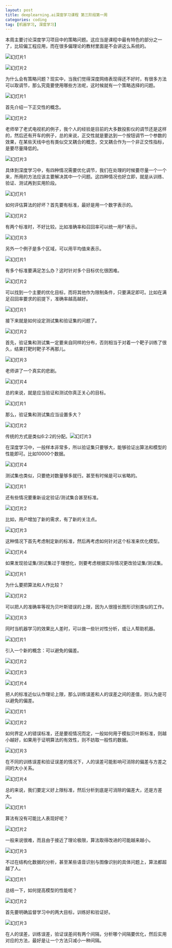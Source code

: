 ```yaml
---
layout: post
title: deeplearning.ai深度学习课程 第三阶段第一周
categories: coding
tag: [机器学习, 深度学习]
---
```


本周主要讨论深度学习项目中的策略问题。这应当是课程中最有特色的部分之一了，比较偏工程应用，而在很多偏理论的教材里面是不会讲这么系统的。<!-- more -->

![幻灯片1](\img\deeplearning-ai-coursera\C3W1L01\幻灯片1.JPG)

![幻灯片2](\img\deeplearning-ai-coursera\C3W1L01\幻灯片2.JPG)

为什么会有策略问题？现实中，当我们觉得深度网络表现得还不好时，有很多方法可以取调节，那么究竟要使用哪些方法呢，这时候就有一个策略选择的问题。

![幻灯片1](\img\deeplearning-ai-coursera\C3W1L02\幻灯片1.JPG)

首先介绍一下正交性的概念。

![幻灯片2](\img\deeplearning-ai-coursera\C3W1L02\幻灯片2.JPG)

老师举了老式电视机的例子，我个人的经验是目前的大多数投影仪的调节还是这样的，然后还有开车的例子，总的来说，正交性就是要达到一个按钮调节一个参数的效果，在某些天线中也有类似交叉耦合的概念，交叉耦合作为一个非正交性指标，是要尽量降低的。

![幻灯片3](\img\deeplearning-ai-coursera\C3W1L02\幻灯片3.JPG)

具体到深度学习中，有四种情况需要优化调节，我们在处理的时候要尽量一个一个来，所用的方法应该主要解决其中一个问题。这四种情况也好立即，就是从训练、验证、测试再到实用阶段。

![幻灯片1](\img\deeplearning-ai-coursera\C3W1L03\幻灯片1.JPG)

如何评估算法的好坏？首先要有标准，最好是用一个数字表示的。

![幻灯片2](\img\deeplearning-ai-coursera\C3W1L03\幻灯片2.JPG)

有两个标准时，不好比较。比如准确率和召回率可以统一用F1表示。

![幻灯片3](\img\deeplearning-ai-coursera\C3W1L03\幻灯片3.JPG)

另外一个例子是多个区域，可以用平均值来表示。

![幻灯片1](\img\deeplearning-ai-coursera\C3W1L04\幻灯片1.JPG)

有多个标准要满足怎么办？这时针对多个目标优化很困难。

![幻灯片2](\img\deeplearning-ai-coursera\C3W1L04\幻灯片2.JPG)

可以找到一个主要的优化目标，而将其他作为限制条件，只要满足即可。比如在满足召回率要求的前提下，准确率越高越好。

![幻灯片1](\img\deeplearning-ai-coursera\C3W1L05\幻灯片1.JPG)

接下来就是如何设定测试集和验证集的问题了。

![幻灯片2](\img\deeplearning-ai-coursera\C3W1L05\幻灯片2.JPG)

首先，验证集和测试集一定要来自同样的分布，否则相当于对着一个靶子训练了很久，结果打靶时靶子不再那儿。

![幻灯片3](\img\deeplearning-ai-coursera\C3W1L05\幻灯片3.JPG)

老师讲了一个真实的悲剧。

![幻灯片4](\img\deeplearning-ai-coursera\C3W1L05\幻灯片4.JPG)

总的来说，就是应当验证和测试你真正关心的目标。

![幻灯片1](\img\deeplearning-ai-coursera\C3W1L06\幻灯片1.JPG)

那么，验证集和测试集应当设置多大？

![幻灯片2](\img\deeplearning-ai-coursera\C3W1L06\幻灯片2.JPG)

传统的方式是类似6:2:2的分配。![幻灯片3](\img\deeplearning-ai-coursera\C3W1L06\幻灯片3.JPG)

在深度学习中，一般样本非常多，所以验证集只要够大，能够验证出算法和模型的性能即可。比如10000个数据。

![幻灯片4](\img\deeplearning-ai-coursera\C3W1L06\幻灯片4.JPG)

测试集也类似，只要绝对数量够多就行。甚至有时候是可以省略的。

![幻灯片1](\img\deeplearning-ai-coursera\C3W1L07\幻灯片1.JPG)

还有些情况要重新设定验证/测试集合甚至标准。

![幻灯片2](\img\deeplearning-ai-coursera\C3W1L07\幻灯片2.JPG)

比如，用户增加了新的需求，有了新的关注点。

![幻灯片3](\img\deeplearning-ai-coursera\C3W1L07\幻灯片3.JPG)

这种情况下首先考虑制定新的标准，然后再考虑如何针对这个标准来优化模型。

![幻灯片4](\img\deeplearning-ai-coursera\C3W1L07\幻灯片4.JPG)

如果发现验证集/测试集过于理想化，则要考虑根据实际情况更改验证集/测试集。

![幻灯片1](\img\deeplearning-ai-coursera\C3W1L08\幻灯片1.JPG)

为什么要把算法和人作比较？

![幻灯片2](\img\deeplearning-ai-coursera\C3W1L08\幻灯片2.JPG)

可以把人的准确率等视为贝叶斯错误的上限，因为人很擅长图形识别类似的工作。

![幻灯片3](\img\deeplearning-ai-coursera\C3W1L08\幻灯片3.JPG)

同时当机器学习的效果比人差时，可以做一些针对性分析，或让人帮助机器。

![幻灯片1](\img\deeplearning-ai-coursera\C3W1L08B\幻灯片1.JPG)

引入一个新的概念：可以避免的偏差。

![幻灯片2](\img\deeplearning-ai-coursera\C3W1L08B\幻灯片2.JPG)

![幻灯片3](\img\deeplearning-ai-coursera\C3W1L08B\幻灯片3.JPG)

![幻灯片4](\img\deeplearning-ai-coursera\C3W1L08B\幻灯片4.JPG)

把人的标准近似认作理论上限，那么训练误差和人的误差之间的差值，则认为是可以避免的偏差。

![幻灯片1](\img\deeplearning-ai-coursera\C3W1L09\幻灯片1.JPG)



![幻灯片2](\img\deeplearning-ai-coursera\C3W1L09\幻灯片2.JPG)

如何界定人的错误标准，还是要视情况而定，一般如何用于模拟贝叶斯标准，则越小越好，如果用于证明算法的有效性，则不妨取一般性的数据。

![幻灯片3](\img\deeplearning-ai-coursera\C3W1L09\幻灯片3.JPG)

在不同的训练误差和验证误差的情况下，人的误差可能影响可消除的偏差与方差之间的大小关系。

![幻灯片4](\img\deeplearning-ai-coursera\C3W1L09\幻灯片4.JPG)

总的来说，我们要定义好上限标准，然后分析到底是可消除的偏差大，还是方差大。

![幻灯片1](\img\deeplearning-ai-coursera\C3W1L10\幻灯片1.JPG)

算法有没有可能比人表现好呢？

![幻灯片2](\img\deeplearning-ai-coursera\C3W1L10\幻灯片2.JPG)

一般来说很难，而且由于接近了理论极限，算法取得改进的可能越来越小。

![幻灯片3](\img\deeplearning-ai-coursera\C3W1L10\幻灯片3.JPG)

不过在结构化数据的分析，甚至某些语音识别与图像识别的具体问题上，算法都超越了人。

![幻灯片1](\img\deeplearning-ai-coursera\C3W1L11\幻灯片1.JPG)

总结一下，如何提高模型的性能呢？

![幻灯片2](\img\deeplearning-ai-coursera\C3W1L11\幻灯片2.JPG)

首先要明确监督学习中的两大目标，训练好和验证好。

![幻灯片3](\img\deeplearning-ai-coursera\C3W1L11\幻灯片3.JPG)

在人的误差，训练误差，验证误差间有两个间隔，分析哪个间隔要优化，然后实用对应的方法，最好是让一个方法只减小一种间隔。